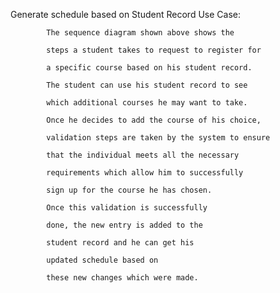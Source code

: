 Generate schedule based on Student Record Use Case:

            The sequence diagram shown above shows the 
            
            steps a student takes to request to register for 
            
            a specific course based on his student record. 
            
            The student can use his student record to see 
            
            which additional courses he may want to take.
            
            Once he decides to add the course of his choice, 
            
            validation steps are taken by the system to ensure
            
            that the individual meets all the necessary 
            
            requirements which allow him to successfully 
            
            sign up for the course he has chosen. 
            
            Once this validation is successfully
            
            done, the new entry is added to the 
            
            student record and he can get his 
            
            updated schedule based on 
            
            these new changes which were made.  